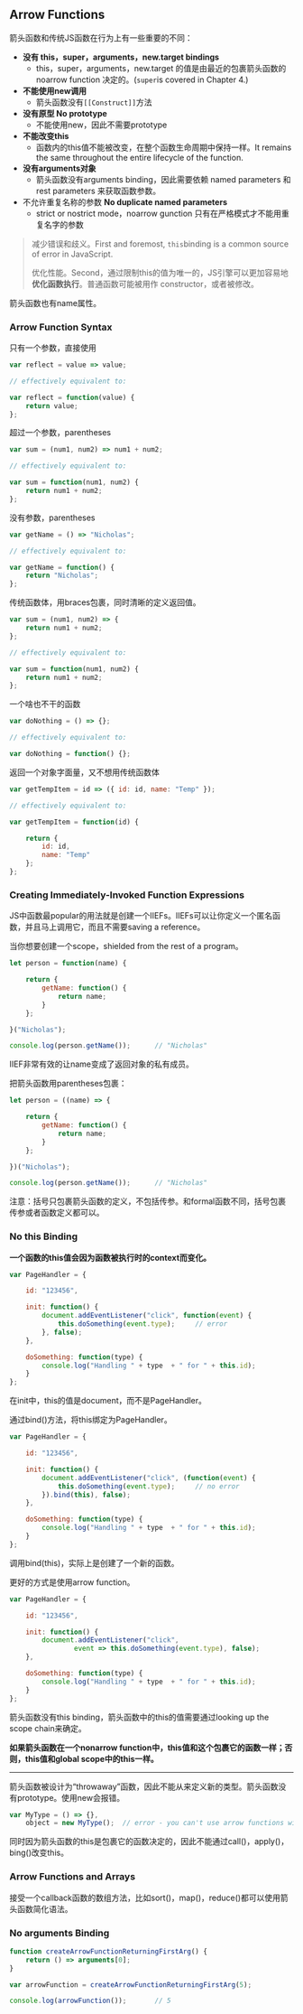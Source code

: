## Arrow Functions

箭头函数和传统JS函数在行为上有一些重要的不同：

* **没有 this，super，arguments，new.target bindings**
  * this，super，arguments，new.target 的值是由最近的包裹箭头函数的 noarrow function 决定的。\(`super`is covered in Chapter 4.\)
* **不能使用new调用**
  * 箭头函数没有`[[Construct]]`方法
* **没有原型 No prototype**
  * 不能使用new，因此不需要prototype
* **不能改变this**
  * 函数内的this值不能被改变，在整个函数生命周期中保持一样。It remains the same throughout the entire lifecycle of the function.
* **没有arguments对象**
  * 箭头函数没有arguments binding，因此需要依赖 named parameters 和 rest parameters 来获取函数参数。
* 不允许重复名称的参数 **No duplicate named parameters**
  * strict or nostrict mode，noarrow gunction 只有在严格模式才不能用重复名字的参数

> 减少错误和歧义。First and foremost, `this`binding is a common source of error in JavaScript.
>
> 优化性能。Second，通过限制this的值为唯一的，JS引擎可以更加容易地**优化函数执行**。普通函数可能被用作 constructor，或者被修改。

箭头函数也有name属性。

### Arrow Function Syntax

只有一个参数，直接使用

```js
var reflect = value => value;

// effectively equivalent to:

var reflect = function(value) {
    return value;
};
```

超过一个参数，parentheses

```js
var sum = (num1, num2) => num1 + num2;

// effectively equivalent to:

var sum = function(num1, num2) {
    return num1 + num2;
};
```

没有参数，parentheses

```js
var getName = () => "Nicholas";

// effectively equivalent to:

var getName = function() {
    return "Nicholas";
};
```

传统函数体，用braces包裹，同时清晰的定义返回值。

```js
var sum = (num1, num2) => {
    return num1 + num2;
};

// effectively equivalent to:

var sum = function(num1, num2) {
    return num1 + num2;
};
```

一个啥也不干的函数

```js
var doNothing = () => {};

// effectively equivalent to:

var doNothing = function() {};
```

返回一个对象字面量，又不想用传统函数体

```js
var getTempItem = id => ({ id: id, name: "Temp" });

// effectively equivalent to:

var getTempItem = function(id) {

    return {
        id: id,
        name: "Temp"
    };
};
```

### Creating Immediately-Invoked Function Expressions

JS中函数最popular的用法就是创建一个IIEFs。IIEFs可以让你定义一个匿名函数，并且马上调用它，而且不需要saving a reference。

当你想要创建一个scope，shielded from  the rest of a program。

```js
let person = function(name) {

    return {
        getName: function() {
            return name;
        }
    };

}("Nicholas");

console.log(person.getName());      // "Nicholas"
```

IIEF非常有效的让name变成了返回对象的私有成员。

把箭头函数用parentheses包裹：

```js
let person = ((name) => {

    return {
        getName: function() {
            return name;
        }
    };

})("Nicholas");

console.log(person.getName());      // "Nicholas"
```

注意：括号只包裹箭头函数的定义，不包括传参。和formal函数不同，括号包裹传参或者函数定义都可以。

### No this Binding

**一个函数的this值会因为函数被执行时的context而变化。**

```js
var PageHandler = {

    id: "123456",

    init: function() {
        document.addEventListener("click", function(event) {
            this.doSomething(event.type);     // error
        }, false);
    },

    doSomething: function(type) {
        console.log("Handling " + type  + " for " + this.id);
    }
};
```

在init中，this的值是document，而不是PageHandler。

通过bind\(\)方法，将this绑定为PageHandler。

```js
var PageHandler = {

    id: "123456",

    init: function() {
        document.addEventListener("click", (function(event) {
            this.doSomething(event.type);     // no error
        }).bind(this), false);
    },

    doSomething: function(type) {
        console.log("Handling " + type  + " for " + this.id);
    }
};
```

调用bind\(this\)，实际上是创建了一个新的函数。

更好的方式是使用arrow function。

```js
var PageHandler = {

    id: "123456",

    init: function() {
        document.addEventListener("click",
                event => this.doSomething(event.type), false);
    },

    doSomething: function(type) {
        console.log("Handling " + type  + " for " + this.id);
    }
};
```

箭头函数没有this binding，箭头函数中的this的值需要通过looking up the scope chain来确定。

**如果箭头函数在一个nonarrow function中，this值和这个包裹它的函数一样；否则，this值和global scope中的this一样。**

---

箭头函数被设计为“throwaway”函数，因此不能从来定义新的类型。箭头函数没有prototype。使用new会报错。

```js
var MyType = () => {},
    object = new MyType();  // error - you can't use arrow functions with 'new'
```

同时因为箭头函数的this是包裹它的函数决定的，因此不能通过call\(\)，apply\(\)，bing\(\)改变this。

### Arrow Functions and Arrays

接受一个callback函数的数组方法，比如sort\(\)，map\(\)，reduce\(\)都可以使用箭头函数简化语法。

### No arguments Binding

```js
function createArrowFunctionReturningFirstArg() {
    return () => arguments[0];
}

var arrowFunction = createArrowFunctionReturningFirstArg(5);

console.log(arrowFunction());       // 5
```



